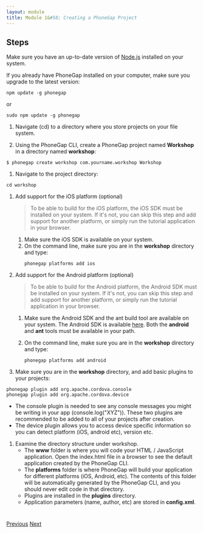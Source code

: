 ```yaml
---
layout: module
title: Module 1&#58; Creating a PhoneGap Project
---
```

## Steps

Make sure you have an up-to-date version of [Node.js](http://nodejs.org/) installed on your system.

If you already have PhoneGap installed on your computer, make sure you upgrade to the latest version:

  ````
  npm update -g phonegap
  ````

  or

  ````
  sudo npm update -g phonegap
  ````

1. Navigate (cd) to a directory where you store projects on your file system.

1. Using the PhoneGap CLI, create a PhoneGap project named **Workshop** in a directory named **workshop**:

```
$ phonegap create workshop com.yourname.workshop Workshop
```

1. Navigate to the project directory:

  ```
  cd workshop
  ```

1. Add support for the iOS platform (optional)

    > To be able to build for the iOS platform, the iOS SDK must be installed on your system. If it's not, 
    you can skip this step and add support for another platform, or simply run the tutorial application in your 
    browser.
    1. Make sure the iOS SDK is available on your system.
    2. On the command line, make sure you are in the **workshop** directory and type:
        ```
        phonegap platforms add ios
        ```
        
1. Add support for the Android platform (optional)
    > To be able to build for the Android platform, the Android SDK must be installed on your system. If it's not, 
    you can skip this step and add support for another platform, or simply run the tutorial application in your browser.
    1. Make sure the Android SDK and the ant build tool are available on your system. The Android SDK is available 
    [here](http://developer.android.com/sdk). Both the **android** and **ant** tools must be available in your path.
    2. On the command line, make sure you are in the **workshop** directory and type:

        ```
        phonegap platforms add android
        ```

1. Make sure you are in the **workshop** directory, and add basic plugins to your projects:

  ```
  phonegap plugin add org.apache.cordova.console
  phonegap plugin add org.apache.cordova.device

  ```
  
  * The console plugin is needed to see any console messages you might be writing in your app (console.log("XYZ")). These two plugins are recommended to be added to all of your projects after creation. 
  * The device plugin allows you to access device specific information so you can detect platform (iOS, android etc), version etc. 
  
1. Examine the directory structure under workshop.
    - The **www** folder is where you will code your HTML / JavaScript application. Open the index.html file in a 
    browser to see the default application created by the PhoneGap CLI.
    - The **platforms** folder is where PhoneGap will build your application for different platforms (iOS, Android, 
    etc). The contents of this folder will be automatically generated by the PhoneGap CLI, 
    and you should never edit code in that directory.
    - Plugins are installed in the **plugins** directory.
    - Application parameters (name, author, etc) are stored in **config.xml**. 


<div class="row" style="margin-top:40px;">
<div class="col-sm-12">
<a href="index.html" class="btn btn-default"><i class="glyphicon glyphicon-chevron-left"></i> Previous</a>
<a href="build-project.html" class="btn btn-default pull-right">Next <i class="glyphicon
glyphicon-chevron-right"></i></a>
</div>
</div>

